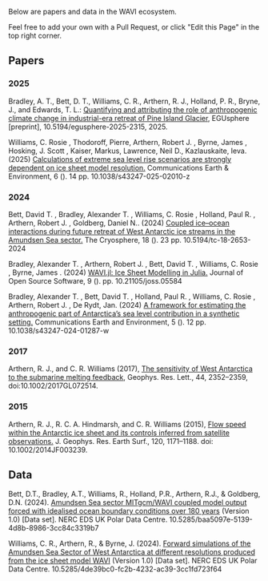 Below are papers and data in the WAVI ecosystem.

Feel free to add your own with a Pull Request, or click "Edit this Page" in the top right corner.

## Papers

### 2025

Bradley, A. T., Bett, D. T., Williams, C. R., Arthern, R. J., Holland, P. R., Bryne, J., and Edwards, T. L.: [Quantifying and attributing the role of anthropogenic climate change in industrial-era retreat of Pine Island Glacier](https://doi.org/10.5194/egusphere-2025-2315,), EGUsphere [preprint], 10.5194/egusphere-2025-2315, 2025.

Williams, C. Rosie , Thodoroff, Pierre, Arthern, Robert J. , Byrne, James , Hosking, J. Scott , Kaiser, Markus, Lawrence, Neil D., Kazlauskaite, Ieva. (2025) [Calculations of extreme sea level rise scenarios are strongly dependent on ice sheet model resolution.](https://doi.org/10.1038/s43247-025-02010-z) Communications Earth & Environment, 6 (). 14 pp. 10.1038/s43247-025-02010-z

### 2024

Bett, David T. , Bradley, Alexander T. , Williams, C. Rosie , Holland, Paul R. , Arthern, Robert J. , Goldberg, Daniel N.. (2024) [Coupled ice–ocean interactions during future retreat of West Antarctic ice streams in the Amundsen Sea sector.](https://doi.org/10.5194/tc-18-2653-2024) The Cryosphere, 18 (). 23 pp. 10.5194/tc-18-2653-2024

Bradley, Alexander T. , Arthern, Robert J. , Bett, David T. , Williams, C. Rosie , Byrne, James . (2024) [WAVI.jl: Ice Sheet Modelling in Julia.](https://doi.org/10.21105/joss.05584) Journal of Open Source Software, 9 (). pp. 10.21105/joss.05584

Bradley, Alexander T. , Bett, David T. , Holland, Paul R. , Williams, C. Rosie , Arthern, Robert J. , De Rydt, Jan. (2024) [A framework for estimating the anthropogenic part of Antarctica’s sea level contribution in a synthetic setting.](https://doi.org/10.1038/s43247-024-01287-w) Communications Earth and Environment, 5 (). 12 pp. 10.1038/s43247-024-01287-w

### 2017

Arthern, R. J., and C. R. Williams (2017), [The sensitivity of West Antarctica to the submarine melting feedback](https://agupubs.onlinelibrary.wiley.com/doi/10.1002/2017GL072514), Geophys. Res. Lett., 44, 2352–2359, doi:10.1002/2017GL072514.

### 2015

Arthern, R. J., R. C. A. Hindmarsh, and C. R. Williams (2015), [Flow speed within the Antarctic ice sheet and its controls inferred from satellite observations.](https://agupubs.onlinelibrary.wiley.com/action/showCitFormats?doi=10.1002%2F2014JF003239) J. Geophys. Res. Earth Surf., 120, 1171–1188. doi: 10.1002/2014JF003239.

## Data

Bett, D.T., Bradley, A.T., Williams, R., Holland, P.R., Arthern, R.J., & Goldberg, D.N. (2024). [Amundsen Sea sector MITgcm/WAVI coupled model output forced with idealised ocean boundary conditions over 180 years](https://doi.org/10.5285/baa5097e-5139-4d8b-8986-3cc84c3319b7) (Version 1.0) [Data set]. NERC EDS UK Polar Data Centre. 10.5285/baa5097e-5139-4d8b-8986-3cc84c3319b7

Williams, C. R., Arthern, R., & Byrne, J. (2024). [Forward simulations of the Amundsen Sea Sector of West Antarctica at different resolutions produced from the ice sheet model WAVI](https://doi.org/10.5285/4de39bc0-fc2b-4232-ac39-3cc1fd723f64) (Version 1.0) [Data set]. NERC EDS UK Polar Data Centre. 10.5285/4de39bc0-fc2b-4232-ac39-3cc1fd723f64

